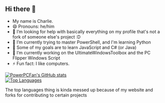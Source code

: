 
## Hi there 👋

- My name is Charlie.
- 😄 Pronouns: he/him
- 🤔 I’m looking for help with basically everything on my profile that's not a fork of someone else's project :D
- 🌱 I’m currently trying to master PowerShell, and I'm learning Python
- 🌱 Some of my goals are to learn JavaScript and C# (or Java)
- 🔭 I’m currently working on the UltimateWindowsToolbox and the PC Flipper Windows Script
- ⚡ Fun fact: I like computers. 

[![PowerPCFan's GitHub stats](https://github-readme-stats.vercel.app/api?username=PowerPCFan&theme=transparent)](https://github.com/anuraghazra/github-readme-stats)  
[![Top Languages](https://github-readme-stats.vercel.app/api/top-langs/?username=PowerPCFan&theme=transparent&layout=compact&size_weight=0.2&count_weight=0.8)](https://github.com/anuraghazra/github-readme-stats)  

The top languages thing is kinda messed up because of my website and forks for contributing to certain projects
